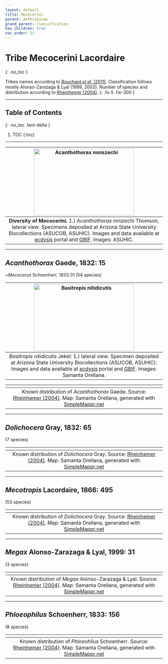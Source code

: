```yaml
---
layout: default
title: Mecocerini
parent: Anthribinae
grand_parent: Classification
has_children: true
nav_order: 12
---
```



# Tribe Mecocerini Lacordaire
{: .no_toc }

Tribes names according to [Bouchard _el al._ (2011)](https://zookeys.pensoft.net/articles.php?id=4001). Classification follows mostly Alonso-Zarazaga & Lyal (1999, 2002). Number of species and distribution according to [Rheinhemer (2004)](https://www.zobodat.at/pdf/Mitt-Ent-Ver-Stuttgart_39_2004_0001-0244.pdf).
{: .fs-5 .fw-300 }

---

## Table of Contents
{: .no_toc .text-delta }

1. TOC
{:toc}

---

| [<img src="https://serv.biokic.asu.edu/imglib/storage/portals/scan/misc/201505/ASUHIC007903_habitus_lateral_1_1432931363_web.jpg" alt="Acanthothorax mniszechi" width="320" height="213.4">](https://serv.biokic.asu.edu/ecdysis/collections/individual/index.php?occid=349345) | 
|:--:| 
|**Diversity of Mecocerini.** 1.) *Acanthothorax mnizechi* Thomson, lateral view. Specimens deposited at Arizona State University Biocollections (ASUCOB, ASUHIC). Images and data available at [ecdysis](https://serv.biokic.asu.edu/ecdysis/index.php) portal and [GBIF](gbif.org). Images: ASUHIC.|

---

## _Acanthothorax_ Gaede, 1832: 15
=_Mecocerus_ Schoenherr, 1833:31
(54 species)

| [<img src="https://serv.biokic.asu.edu/imglib/ecdysis/ASU_ASUCOB/ASUCOB0015/ASUCOB0015231_lateral_edited_1609045282.jpg" alt="Basitropis nitidicutis" width="320" height="213.4">](https://serv.biokic.asu.edu/ecdysis/collections/individual/index.php?occid=629039)  | 
|:--:| 
|_Basitropis nitidicutis_ Jekel: 1.) lateral view. Specimen deposited at Arizona State University Biocollections (ASUCOB, ASUHIC). Images and data available at [ecdysis](https://serv.biokic.asu.edu/ecdysis/index.php) portal and [GBIF](gbif.org). Images: Samanta Orellana.|

|<img src="https://www.simplemappr.net/map/19885" alt="" />| 
|:--:| 
|Known distribution of _Acanthothorax_ Gaede. Source: [Rheinhemer (2004)](https://www.zobodat.at/pdf/Mitt-Ent-Ver-Stuttgart_39_2004_0001-0244.pdf). Map: Samanta Orellana, generated with [SimpleMappr.net](https://www.simplemappr.net/) |

---

## _Dolichocera_ Gray, 1832: 65
(7 species)

|<img src="https://www.simplemappr.net/map/19888" alt="" />| 
|:--:| 
|Known distribution of _Dolichocera_ Gray. Source: [Rheinhemer (2004)](https://www.zobodat.at/pdf/Mitt-Ent-Ver-Stuttgart_39_2004_0001-0244.pdf). Map: Samanta Orellana, generated with [SimpleMappr.net](https://www.simplemappr.net/) |

---

## _Mecotropis_ Lacordaire, 1866: 495
(53 species)

|<img src="https://www.simplemappr.net/map/19889" alt="" />| 
|:--:| 
|Known distribution of _Dolichocera_ Gray. Source: [Rheinhemer (2004)](https://www.zobodat.at/pdf/Mitt-Ent-Ver-Stuttgart_39_2004_0001-0244.pdf). Map: Samanta Orellana, generated with [SimpleMappr.net](https://www.simplemappr.net/) |

---

## _Megax_ Alonso-Zarazaga & Lyal, 1999: 31
(3 species)

|<img src="https://www.simplemappr.net/map/19887" alt="" />| 
|:--:| 
|Known distribution of _Megax_ Alonso-Zarazaga & Lyal. Source: [Rheinhemer (2004)](https://www.zobodat.at/pdf/Mitt-Ent-Ver-Stuttgart_39_2004_0001-0244.pdf). Map: Samanta Orellana, generated with [SimpleMappr.net](https://www.simplemappr.net/) |

---

## _Phloeophilus_ Schoenherr, 1833: 156
(8 species)

|<img src="https://www.simplemappr.net/map/19886" alt="" />| 
|:--:| 
|Known distribution of _Phloeohilus_ Schoenherr. Source: [Rheinhemer (2004)](https://www.zobodat.at/pdf/Mitt-Ent-Ver-Stuttgart_39_2004_0001-0244.pdf). Map: Samanta Orellana, generated with [SimpleMappr.net](https://www.simplemappr.net/) |

